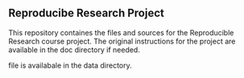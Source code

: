 ## Reproducibe Research Project
This repository containes the files and sources for the Reproducible Research course project. The original instructions for the project are available in the doc directory if needed.

 file is availabale in the data directory.
